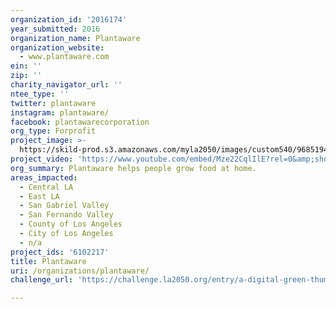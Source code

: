 ```yaml
---
organization_id: '2016174'
year_submitted: 2016
organization_name: Plantaware
organization_website:
  - www.plantaware.com
ein: ''
zip: ''
charity_navigator_url: ''
ntee_type: ''
twitter: plantaware
instagram: plantaware/
facebook: plantawarecorporation
org_type: Forprofit
project_image: >-
  https://skild-prod.s3.amazonaws.com/myla2050/images/custom540/9685194155741-team91.png
project_video: 'https://www.youtube.com/embed/Mze22CqlIlE?rel=0&amp;showinfo=0'
org_summary: Plantaware helps people grow food at home.
areas_impacted:
  - Central LA
  - East LA
  - San Gabriel Valley
  - San Fernando Valley
  - County of Los Angeles
  - City of Los Angeles
  - n/a
project_ids: '6102217'
title: Plantaware
uri: /organizations/plantaware/
challenge_url: 'https://challenge.la2050.org/entry/a-digital-green-thumb-for-the-urban-scape'

---
```

